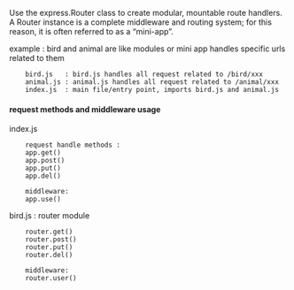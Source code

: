 
Use the express.Router class to create modular, mountable route handlers.  
A Router instance is a complete middleware and routing system; for this reason, it is often referred to as a “mini-app”.



example : bird and animal are like modules or mini app handles specific urls related to them

        
        bird.js   : bird.js handles all request related to /bird/xxx
        animal.js : animal.js handles all request related to /animal/xxx
        index.js  : main file/entry point, imports bird.js and animal.js

#### request methods and middleware usage

index.js

        request handle methods : 
        app.get()
        app.post()
        app.put()
        app.del()
        
        middleware:
        app.use()
        
bird.js : router module

        router.get()
        router.post()
        router.put()
        router.del()
        
        middleware:
        router.user()
